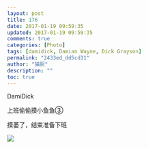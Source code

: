 ```yaml
---
layout: post
title: 176
date: 2017-01-19 09:59:35
updated: 2017-01-19 09:59:35
comments: true
categories: [Photo]
tags: [damidick, Damian Wayne, Dick Grayson]
permalink: "2433ed_dd5cd31"
author: "猫厨"
description: ""
toc: true
---
```


<p>DamiDick</p> 
<p>上班偷偷摸小鱼鱼③</p> 
<p>摸萎了，结束准备下班&nbsp;<br /></p>

![](https://nos.netease.com/imglf1/img/cVZNdzJtQk9JV2NMQ2RZV1haSWdBQnl0bHphR1d6RmpmNVo4TFFyZnRTQmh4UE00bG8xNzB3PT0.jpg)